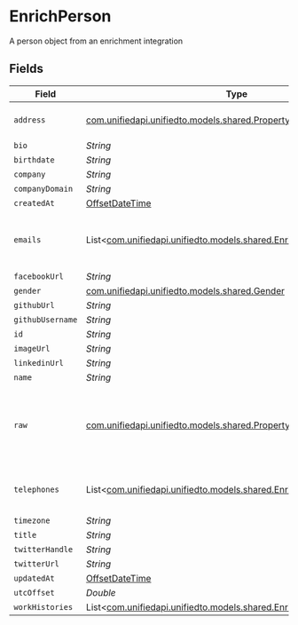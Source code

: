 # EnrichPerson

A person object from an enrichment integration


## Fields

| Field                                                                                                                    | Type                                                                                                                     | Required                                                                                                                 | Description                                                                                                              |
| ------------------------------------------------------------------------------------------------------------------------ | ------------------------------------------------------------------------------------------------------------------------ | ------------------------------------------------------------------------------------------------------------------------ | ------------------------------------------------------------------------------------------------------------------------ |
| `address`                                                                                                                | [com.unifiedapi.unifiedto.models.shared.PropertyEnrichPersonAddress](../../models/shared/PropertyEnrichPersonAddress.md) | :heavy_minus_sign:                                                                                                       | The address of the person                                                                                                |
| `bio`                                                                                                                    | *String*                                                                                                                 | :heavy_minus_sign:                                                                                                       | N/A                                                                                                                      |
| `birthdate`                                                                                                              | *String*                                                                                                                 | :heavy_minus_sign:                                                                                                       | N/A                                                                                                                      |
| `company`                                                                                                                | *String*                                                                                                                 | :heavy_minus_sign:                                                                                                       | N/A                                                                                                                      |
| `companyDomain`                                                                                                          | *String*                                                                                                                 | :heavy_minus_sign:                                                                                                       | N/A                                                                                                                      |
| `createdAt`                                                                                                              | [OffsetDateTime](https://docs.oracle.com/javase/8/docs/api/java/time/OffsetDateTime.html)                                | :heavy_minus_sign:                                                                                                       | N/A                                                                                                                      |
| `emails`                                                                                                                 | List<[com.unifiedapi.unifiedto.models.shared.EnrichEmail](../../models/shared/EnrichEmail.md)>                           | :heavy_minus_sign:                                                                                                       | An array of email addresses for this person                                                                              |
| `facebookUrl`                                                                                                            | *String*                                                                                                                 | :heavy_minus_sign:                                                                                                       | N/A                                                                                                                      |
| `gender`                                                                                                                 | [com.unifiedapi.unifiedto.models.shared.Gender](../../models/shared/Gender.md)                                           | :heavy_minus_sign:                                                                                                       | N/A                                                                                                                      |
| `githubUrl`                                                                                                              | *String*                                                                                                                 | :heavy_minus_sign:                                                                                                       | N/A                                                                                                                      |
| `githubUsername`                                                                                                         | *String*                                                                                                                 | :heavy_minus_sign:                                                                                                       | N/A                                                                                                                      |
| `id`                                                                                                                     | *String*                                                                                                                 | :heavy_minus_sign:                                                                                                       | N/A                                                                                                                      |
| `imageUrl`                                                                                                               | *String*                                                                                                                 | :heavy_minus_sign:                                                                                                       | N/A                                                                                                                      |
| `linkedinUrl`                                                                                                            | *String*                                                                                                                 | :heavy_minus_sign:                                                                                                       | N/A                                                                                                                      |
| `name`                                                                                                                   | *String*                                                                                                                 | :heavy_minus_sign:                                                                                                       | N/A                                                                                                                      |
| `raw`                                                                                                                    | [com.unifiedapi.unifiedto.models.shared.PropertyEnrichPersonRaw](../../models/shared/PropertyEnrichPersonRaw.md)         | :heavy_check_mark:                                                                                                       | The raw data returned by the integration for this person                                                                 |
| `telephones`                                                                                                             | List<[com.unifiedapi.unifiedto.models.shared.EnrichTelephone](../../models/shared/EnrichTelephone.md)>                   | :heavy_minus_sign:                                                                                                       | An array of telephones for this person                                                                                   |
| `timezone`                                                                                                               | *String*                                                                                                                 | :heavy_minus_sign:                                                                                                       | N/A                                                                                                                      |
| `title`                                                                                                                  | *String*                                                                                                                 | :heavy_minus_sign:                                                                                                       | N/A                                                                                                                      |
| `twitterHandle`                                                                                                          | *String*                                                                                                                 | :heavy_minus_sign:                                                                                                       | N/A                                                                                                                      |
| `twitterUrl`                                                                                                             | *String*                                                                                                                 | :heavy_minus_sign:                                                                                                       | N/A                                                                                                                      |
| `updatedAt`                                                                                                              | [OffsetDateTime](https://docs.oracle.com/javase/8/docs/api/java/time/OffsetDateTime.html)                                | :heavy_minus_sign:                                                                                                       | N/A                                                                                                                      |
| `utcOffset`                                                                                                              | *Double*                                                                                                                 | :heavy_minus_sign:                                                                                                       | N/A                                                                                                                      |
| `workHistories`                                                                                                          | List<[com.unifiedapi.unifiedto.models.shared.EnrichPersonWorkHistory](../../models/shared/EnrichPersonWorkHistory.md)>   | :heavy_minus_sign:                                                                                                       | N/A                                                                                                                      |